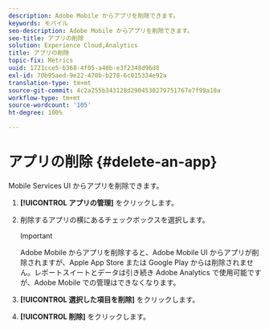```yaml
---
description: Adobe Mobile からアプリを削除できます。
keywords: モバイル
seo-description: Adobe Mobile からアプリを削除できます。
seo-title: アプリの削除
solution: Experience Cloud,Analytics
title: アプリの削除
topic-fix: Metrics
uuid: 1721cce5-b368-4f05-a40b-e3f2348d96d8
exl-id: 70b95aed-9e22-470b-b278-6c015334e92a
translation-type: tm+mt
source-git-commit: 4c2a255b343128d2904530279751767e7f99a10a
workflow-type: tm+mt
source-wordcount: '105'
ht-degree: 100%

---
```


# アプリの削除 {#delete-an-app}

Mobile Services UI からアプリを削除できます。

1. **[!UICONTROL アプリの管理]** をクリックします。
1. 削除するアプリの横にあるチェックボックスを選択します。

   >[!IMPORTANT]
   >
   >Adobe Mobile からアプリを削除すると、Adobe Mobile UI からアプリが削除されますが、Apple App Store または Google Play からは削除されません。レポートスイートとデータは引き続き Adobe Analytics で使用可能ですが、Adobe Mobile での管理はできなくなります。

1. **[!UICONTROL 選択した項目を削除]** をクリックします。
1. **[!UICONTROL 削除]** をクリックします。
